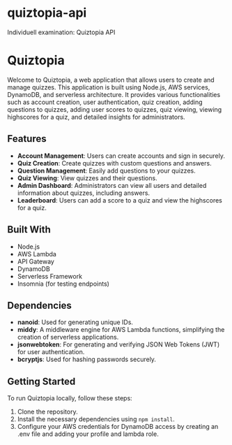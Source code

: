 # quiztopia-api
Individuell examination: Quiztopia API

# Quiztopia

Welcome to Quiztopia, a web application that allows users to create and manage quizzes. This application is built using Node.js, AWS services, DynamoDB, and serverless architecture. It provides various functionalities such as account creation, user authentication, quiz creation, adding questions to quizzes, adding user scores to quizzes, quiz viewing, viewing highscores for a quiz, and detailed insights for administrators.

## Features

- **Account Management**: Users can create accounts and sign in securely.
- **Quiz Creation**: Create quizzes with custom questions and answers.
- **Question Management**: Easily add questions to your quizzes.
- **Quiz Viewing**: View quizzes and their questions.
- **Admin Dashboard**: Administrators can view all users and detailed information about quizzes, including answers.
- **Leaderboard**: Users can add a score to a quiz and view the highscores for a quiz.

## Built With

- Node.js
- AWS Lambda
- API Gateway
- DynamoDB
- Serverless Framework
- Insomnia (for testing endpoints)

## Dependencies

- **nanoid**: Used for generating unique IDs.
- **middy**: A middleware engine for AWS Lambda functions, simplifying the creation of serverless applications.
- **jsonwebtoken**: For generating and verifying JSON Web Tokens (JWT) for user authentication.
- **bcryptjs**: Used for hashing passwords securely.

## Getting Started

To run Quiztopia locally, follow these steps:

1. Clone the repository.
2. Install the necessary dependencies using `npm install`.
3. Configure your AWS credentials for DynamoDB access by creating an .env file and adding your profile and lambda role.
